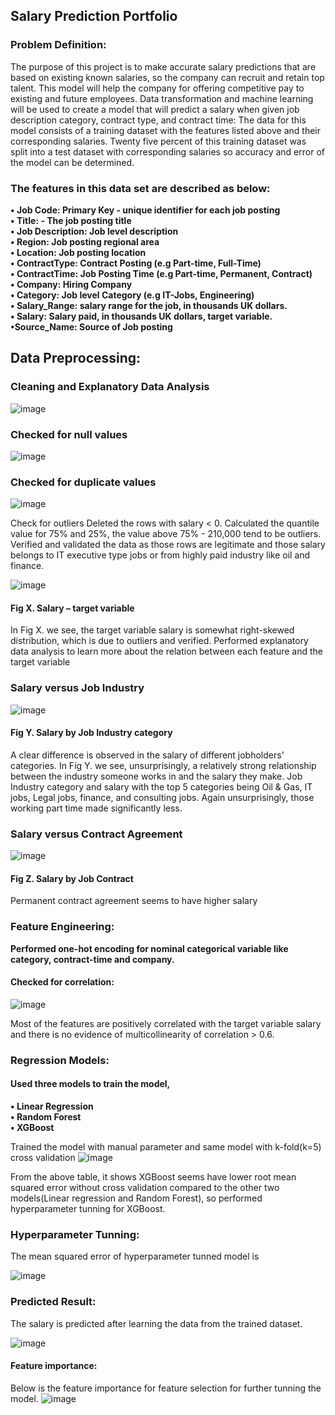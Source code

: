 ## Salary Prediction Portfolio

### Problem Definition:

The purpose of this project is to make accurate salary predictions that are based on existing known salaries, so the company can recruit and retain top talent. This model will help the company for offering competitive pay to existing and future employees. 
Data transformation and machine learning will be used to create a model that will predict a salary when given job description category, contract type, and contract time:
The data for this model consists of a training dataset with the features listed above and their corresponding salaries. Twenty five percent of this training dataset was split into a test dataset with corresponding salaries so accuracy and error of the model can be determined. 

### The features in this data set are described as below:

**•	Job Code: Primary Key - unique identifier for each job posting**    
**•	Title: - The job posting title**    
**•	Job Description: Job level description**    
**•	Region: Job posting regional area**   
**•	Location: Job posting location**    
**•	ContractType: Contract Posting (e.g Part-time, Full-Time)**   
**•	ContractTime: Job Posting Time (e.g Part-time, Permanent, Contract)**   
**•	Company: Hiring Company**   
**•	Category: Job level Category (e.g IT-Jobs, Engineering)**   
**•	Salary_Range: salary range for the job, in thousands UK dollars.**  
**•	Salary: Salary paid, in thousands UK dollars, target variable.**    
**•Source_Name: Source of Job posting** 

## Data Preprocessing:

### Cleaning and Explanatory Data Analysis
![image](https://user-images.githubusercontent.com/77252878/133901449-c0e15da9-b498-4e4e-85b4-ced3ba1dd2e1.png)

### Checked for null values
![image](https://user-images.githubusercontent.com/77252878/133902382-880a7642-de6a-4019-b6a8-7793c3052252.png)
### Checked for duplicate values
![image](https://user-images.githubusercontent.com/77252878/133903045-4705b330-a40b-4fc1-8aa0-245cb6f2ab29.png)

Check for outliers Deleted the rows with salary < 0. Calculated the quantile value for 75% and 25%, the value above 75% - 210,000 tend to be outliers. Verified and validated the data as those rows are legitimate and those salary belongs to IT executive type jobs or from highly paid industry like oil and finance.

![image](https://user-images.githubusercontent.com/77252878/133904032-71eb83b3-3c06-40da-ac74-c4c0e496d139.png)

#### Fig X. Salary – target variable

In Fig X. we see, the target variable salary is somewhat right-skewed distribution, which is due to outliers and verified.
Performed explanatory data analysis to learn more about the relation between each feature and the target variable

### Salary versus Job Industry
![image](https://user-images.githubusercontent.com/77252878/133905204-bce43e3d-a9d2-44b8-932f-50bf5570a5dd.png)

#### Fig Y. Salary by Job Industry category
A clear difference is observed in the salary of different jobholders’ categories.  In Fig Y. we see, unsurprisingly,  a relatively strong relationship between the industry someone works in and the salary they make. Job Industry category and salary with the top 5 categories being Oil & Gas, IT jobs, Legal jobs, finance, and consulting jobs. Again unsurprisingly, those working part time made significantly less.

### Salary versus Contract Agreement
![image](https://user-images.githubusercontent.com/77252878/133905273-394a892e-0734-4004-82e2-5c7df3cdf377.png)
#### Fig Z. Salary by Job Contract
Permanent contract agreement seems to have higher salary

### Feature Engineering:

**Performed one-hot encoding for nominal categorical variable like category, contract-time and company.**

#### Checked for correlation:
![image](https://user-images.githubusercontent.com/77252878/133905406-1cea576d-19da-43f0-b29c-b8baed7ebab9.png)

Most of the features are positively correlated with the target variable salary and there is no evidence of multicollinearity of correlation > 0.6.

### Regression Models:

#### Used three models to train the model,
**•	Linear Regression**  
**•	Random Forest**     
**•	XGBoost**     

Trained the model with manual parameter and same model with k-fold(k=5) cross validation
![image](https://user-images.githubusercontent.com/77252878/133905506-44b867f5-c986-43ed-b392-5a14cbf5e32b.png)

From the above table, it shows XGBoost seems have lower root mean squared error without cross validation compared to the other two models(Linear regression and Random Forest), so performed hyperparameter tunning for XGBoost.
### Hyperparameter Tunning:
The mean squared error of hyperparameter tunned model is

![image](https://user-images.githubusercontent.com/77252878/133905541-86dfc753-a477-4f9a-90d7-f7e1b64fbc2b.png)
### Predicted Result:
The salary is predicted after learning the data from the trained dataset.

![image](https://user-images.githubusercontent.com/77252878/133905572-4137d715-b458-4399-9d82-5fd4a65741c6.png)
#### Feature importance:
Below is the feature importance for feature selection for further tunning the model.
![image](https://user-images.githubusercontent.com/77252878/133905642-cff56c14-ad36-4e0b-b4f0-e34b49e6f701.png)



























